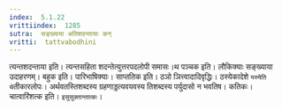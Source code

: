 ```yaml
---
index:  5.1.22
vrittiindex:  1285
sutra:  सङ्ख्याया अतिशदन्तायाः कन्
vritti:  tattvabodhini 
---
```


त्यन्तशदन्ताया इति। त्यन्तसहिता शदन्तेत्युत्तरपदलोपी समासः।थ पञ्चक इति। लौकिक्याः सङ्ख्याया उदाहरणम्। बहुक इति। पारिभाषिक्याः। साप्ततिक इति। ठञो ञित्त्वादादिवृद्धिः। ठस्येकादेशे `यस्येति चे`तीकारलोपः। अर्थवतस्तिशब्दस्य ग्रहणाड्डत्यवयवस्य तिशब्दस्य पर्युदासो न भवतिष। कतिकः। चात्वारिंशत्क इति। `इसुसुक्तान्तात्कः`।

